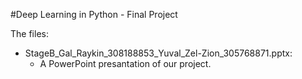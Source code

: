 #Deep Learning in Python - Final Project


The files:
* StageB_Gal_Raykin_308188853_Yuval_Zel-Zion_305768871.pptx:
  * A PowerPoint presantation of our project.

